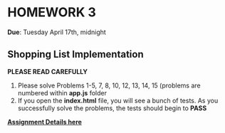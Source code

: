 # HOMEWORK 3
**Due**: Tuesday April 17th, midnight

## Shopping List Implementation
**PLEASE READ CAREFULLY**
1. Please solve Problems 1-5, 7, 8, 10, 12, 13, 14, 15 (problems are numbered within **app.js** folder
2. If you open the **index.html** file, you will see a bunch of tests. As you successfully solve the problems, the tests should begin to **PASS**

**[Assignment Details here](https://github.com/FEWDMaterials/JSR_Shopping_List_Functions)**

